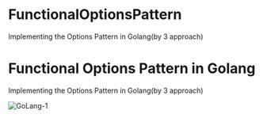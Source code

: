 # FunctionalOptionsPattern
Implementing the Options Pattern in Golang(by 3 approach)

# Functional Options Pattern in Golang
Implementing the Options Pattern in Golang(by 3 approach)


![GoLang-1](https://user-images.githubusercontent.com/12379287/188309434-44ff7b26-a9f1-4a0d-8f15-95d2d7491f19.png)

